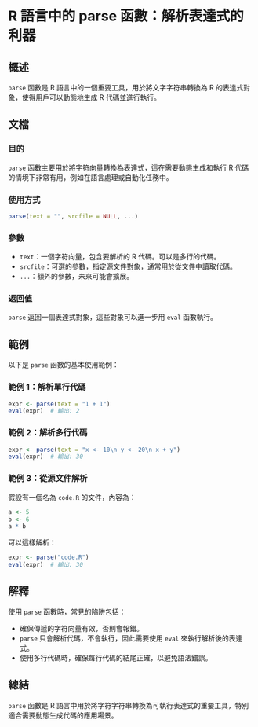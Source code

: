 <!--
Meta Description: # R 語言中的 parse 函數：解析表達式的利器 ## 概述 `parse` 函數是 R 語言中的一個重要工具，用於將文字字符串轉換為 R 的表達式對象，使得用戶可以動態地生成 R 代碼並進行執行。 ## 文檔 ### 目的 `parse` 函數主要用於將字符向量轉換為表達式，這在需要動態生成和...
Meta Keywords: parse, expr, eval, text, 函數是
-->

# R 語言中的 parse 函數：解析表達式的利器

## 概述
`parse` 函數是 R 語言中的一個重要工具，用於將文字字符串轉換為 R 的表達式對象，使得用戶可以動態地生成 R 代碼並進行執行。

## 文檔
### 目的
`parse` 函數主要用於將字符向量轉換為表達式，這在需要動態生成和執行 R 代碼的情境下非常有用，例如在語言處理或自動化任務中。

### 使用方式
```R
parse(text = "", srcfile = NULL, ...)
```

### 參數
- `text`：一個字符向量，包含要解析的 R 代碼。可以是多行的代碼。
- `srcfile`：可選的參數，指定源文件對象，通常用於從文件中讀取代碼。
- `...`：額外的參數，未來可能會擴展。

### 返回值
`parse` 返回一個表達式對象，這些對象可以進一步用 `eval` 函數執行。

## 範例
以下是 `parse` 函數的基本使用範例：

### 範例 1：解析單行代碼
```R
expr <- parse(text = "1 + 1")
eval(expr)  # 輸出: 2
```

### 範例 2：解析多行代碼
```R
expr <- parse(text = "x <- 10\n y <- 20\n x + y")
eval(expr)  # 輸出: 30
```

### 範例 3：從源文件解析
假設有一個名為 `code.R` 的文件，內容為：
```R
a <- 5
b <- 6
a * b
```
可以這樣解析：
```R
expr <- parse("code.R")
eval(expr)  # 輸出: 30
```

## 解釋
使用 `parse` 函數時，常見的陷阱包括：
- 確保傳遞的字符向量有效，否則會報錯。
- `parse` 只會解析代碼，不會執行，因此需要使用 `eval` 來執行解析後的表達式。
- 使用多行代碼時，確保每行代碼的結尾正確，以避免語法錯誤。

## 總結
`parse` 函數是 R 語言中用於將字符字符串轉換為可執行表達式的重要工具，特別適合需要動態生成代碼的應用場景。